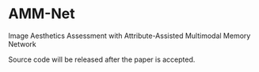# AMM-Net
Image Aesthetics Assessment with Attribute-Assisted Multimodal Memory Network  

Source code will be released after the paper is accepted.
